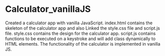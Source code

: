 # Calculator_vanillaJS
Created a calculator app with vanilla JavaScript.
index.html contains the skeleton of the calculator app and also Linked the style.css file and script.js file.
style.css contains the design for the calculator app.
script.js contains functions to be executed on a keystroke and will add class dynamically to HTML elements. The functionality of the calculator is implemented in vanilla JS. 
